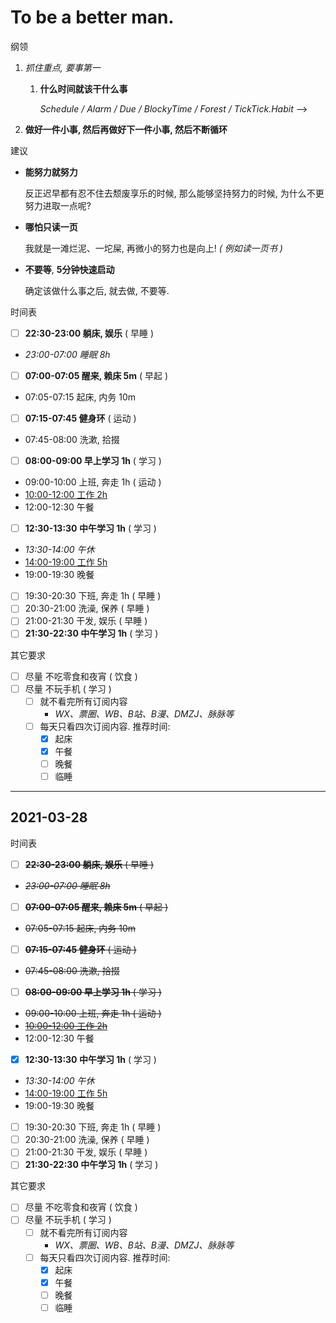 # To be a better man.

纲领

1.  _抓住重点, 要事第一_

    1.  **什么时间就该干什么事**

        _Schedule / Alarm / Due / BlockyTime / Forest / TickTick.Habit_ -->

1.  **做好一件小事, 然后再做好下一件小事, 然后不断循环**

<!-- 1.  _设定时限: Done is better than perfect._ -->

<!--     _Timer_ -->

建议

-   **能努力就努力**

    反正迟早都有忍不住去颓废享乐的时候, 那么能够坚持努力的时候, 为什么不更努力进取一点呢?

-   **哪怕只读一页**

    我就是一滩烂泥、一坨屎, 再微小的努力也是向上! _( 例如读一页书 )_

-   **不要等**, **5分钟快速启动**

    确定该做什么事之后, 就去做, 不要等.

时间表

- [ ] **22:30-23:00 躺床, 娱乐** ( 早睡 )
- _23:00-07:00 睡眠 8h_
- [ ] **07:00-07:05 醒来, 赖床 5m** ( 早起 )
- 07:05-07:15 起床, 内务 10m
- [ ] **07:15-07:45 健身环** ( 运动 )
- 07:45-08:00 洗漱, 拾掇
- [ ] **08:00-09:00 早上学习 1h** ( 学习 )
- 09:00-10:00 上班, 奔走 1h ( 运动 )
- <u>10:00-12:00 工作 2h</u>
- 12:00-12:30 午餐
- [ ] **12:30-13:30 中午学习 1h** ( 学习 )
- _13:30-14:00 午休_
- <u>14:00-19:00 工作 5h</u>
- 19:00-19:30 晚餐
- [ ] 19:30-20:30 下班, 奔走 1h ( 早睡 )
- [ ] 20:30-21:00 洗澡, 保养 ( 早睡 )
- [ ] 21:00-21:30 干发, 娱乐 ( 早睡 )
- [ ] **21:30-22:30 中午学习 1h** ( 学习 )

其它要求

- [ ] 尽量 不吃零食和夜宵 ( 饮食 )
- [ ] 尽量 不玩手机 ( 学习 )
    - [ ] 就不看完所有订阅内容
        - _WX、票圈、WB、B站、B漫、DMZJ、脉脉等_
    - [ ] 每天只看四次订阅内容. 推荐时间:
        - [x] 起床
        - [x] 午餐
        - [ ] 晚餐
        - [ ] 临睡

---

## 2021-03-28

时间表

- [ ] ~~**22:30-23:00 躺床, 娱乐** ( 早睡 )~~
- ~~_23:00-07:00 睡眠 8h_~~
- [ ] ~~**07:00-07:05 醒来, 赖床 5m** ( 早起 )~~
- ~~07:05-07:15 起床, 内务 10m~~
- [ ] ~~**07:15-07:45 健身环** ( 运动 )~~
- ~~07:45-08:00 洗漱, 拾掇~~
- [ ] ~~**08:00-09:00 早上学习 1h** ( 学习 )~~
- ~~09:00-10:00 上班, 奔走 1h ( 运动 )~~
- ~~<u>10:00-12:00 工作 2h</u>~~
- 12:00-12:30 午餐
- [x] **12:30-13:30 中午学习 1h** ( 学习 )
- _13:30-14:00 午休_
- <u>14:00-19:00 工作 5h</u>
- 19:00-19:30 晚餐
- [ ] 19:30-20:30 下班, 奔走 1h ( 早睡 )
- [ ] 20:30-21:00 洗澡, 保养 ( 早睡 )
- [ ] 21:00-21:30 干发, 娱乐 ( 早睡 )
- [ ] **21:30-22:30 中午学习 1h** ( 学习 )

其它要求

- [ ] 尽量 不吃零食和夜宵 ( 饮食 )
- [ ] 尽量 不玩手机 ( 学习 )
    - [ ] 就不看完所有订阅内容
        - _WX、票圈、WB、B站、B漫、DMZJ、脉脉等_
    - [ ] 每天只看四次订阅内容. 推荐时间:
        - [x] 起床
        - [x] 午餐
        - [ ] 晚餐
        - [ ] 临睡
